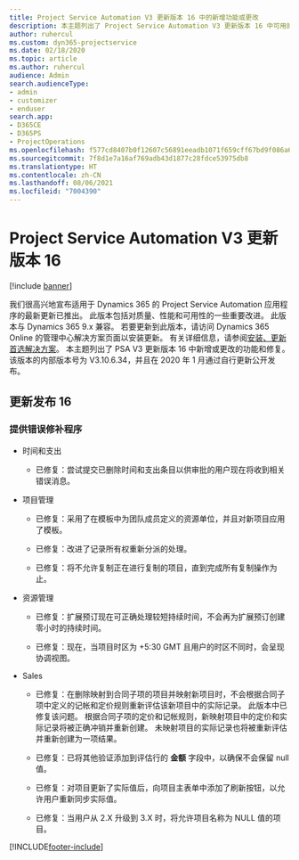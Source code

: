 ```yaml
---
title: Project Service Automation V3 更新版本 16 中的新增功能或更改
description: 本主题列出了 Project Service Automation V3 更新版本 16 中可用的功能和修复。
author: ruhercul
ms.custom: dyn365-projectservice
ms.date: 02/18/2020
ms.topic: article
ms.author: ruhercul
audience: Admin
search.audienceType:
- admin
- customizer
- enduser
search.app:
- D365CE
- D365PS
- ProjectOperations
ms.openlocfilehash: f577cd8407b0f12607c56891eeadb1071f659cff67bd9f086a6b3bbec6376e9d
ms.sourcegitcommit: 7f8d1e7a16af769adb43d1877c28fdce53975db8
ms.translationtype: HT
ms.contentlocale: zh-CN
ms.lasthandoff: 08/06/2021
ms.locfileid: "7004390"
---
```

# <a name="project-service-automation-update-release-16-v3"></a>Project Service Automation V3 更新版本 16

[!include [banner](../includes/psa-now-project-operations.md)]

我们很高兴地宣布适用于 Dynamics 365 的 Project Service Automation 应用程序的最新更新已推出。 此版本包括对质量、性能和可用性的一些重要改进。  此版本与 Dynamics 365 9.x 兼容。 若要更新到此版本，请访问 Dynamics 365 Online 的管理中心解决方案页面以安装更新。 有关详细信息，请参阅[安装、更新首选解决方案](/dynamics365/project-service/upgrade-psa-home-page)。
本主题列出了 PSA V3 更新版本 16 中新增或更改的功能和修复。 该版本的内部版本号为 V3.10.6.34，并且在 2020 年 1 月通过自行更新公开发布。


## <a name="update-release-16"></a>更新发布 16

### <a name="bug-fixes"></a>提供错误修补程序

-   时间和支出

    -   已修复：尝试提交已删除时间和支出条目以供审批的用户现在将收到相关错误消息。

-   项目管理

    -   已修复：采用了在模板中为团队成员定义的资源单位，并且对新项目应用了模板。

    -   已修复：改进了记录所有权重新分派的处理。

    -   已修复：将不允许复制正在进行复制的项目，直到完成所有复制操作为止。

-   资源管理

    -   已修复：扩展预订现在可正确处理较短持续时间，不会再为扩展预订创建零小时的持续时间。

    -   已修复：现在，当项目时区为 +5:30 GMT 且用户的时区不同时，会呈现协调视图。

-   Sales

    -   已修复：在删除映射到合同子项的项目并映射新项目时，不会根据合同子项中定义的记帐和定价规则重新评估该新项目中的实际记录。 此版本中已修复该问题。 根据合同子项的定价和记帐规则，新映射项目中的定价和实际记录将被正确冲销并重新创建。 未映射项目的实际记录也将被重新评估并重新创建为一项结果。

    -   已修复：已将其他验证添加到评估行的 **金额** 字段中，以确保不会保留 null 值。

    -   已修复：对项目更新了实际值后，向项目主表单中添加了刷新按钮，以允许用户重新同步实际值。

    -   已修复：当用户从 2.X 升级到 3.X 时，将允许项目名称为 NULL 值的项目。



[!INCLUDE[footer-include](../includes/footer-banner.md)]